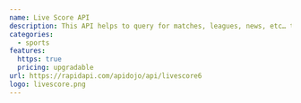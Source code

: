 ```yaml
---
name: Live Score API
description: This API helps to query for matches, leagues, news, etc… to create a sporting site/application.
categories:
  - sports
features:
  https: true
  pricing: upgradable
url: https://rapidapi.com/apidojo/api/livescore6
logo: livescore.png
---
```

